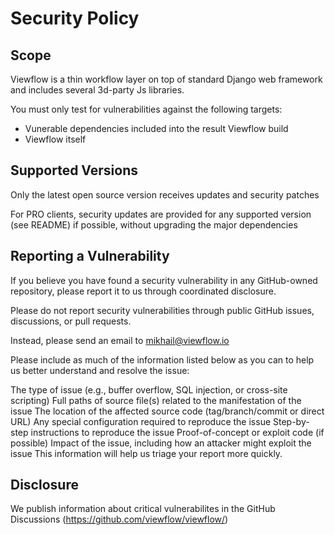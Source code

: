 # Security Policy

## Scope

Viewflow is a thin workflow layer on top of standard Django web framework and includes several 3d-party Js libraries.

You must only test for vulnerabilities against the following targets:
* Vunerable dependencies included into the result Viewflow build
* Viewflow itself

## Supported Versions

Only the latest open source version receives updates and security patches

For PRO clients, security updates are provided for any supported version (see README) if possible, without upgrading the major dependencies

## Reporting a Vulnerability

If you believe you have found a security vulnerability in any GitHub-owned repository, please report it to us through coordinated disclosure.

Please do not report security vulnerabilities through public GitHub issues, discussions, or pull requests.

Instead, please send an email to mikhail@viewflow.io

Please include as much of the information listed below as you can to help us better understand and resolve the issue:

The type of issue (e.g., buffer overflow, SQL injection, or cross-site scripting)
Full paths of source file(s) related to the manifestation of the issue
The location of the affected source code (tag/branch/commit or direct URL)
Any special configuration required to reproduce the issue
Step-by-step instructions to reproduce the issue
Proof-of-concept or exploit code (if possible)
Impact of the issue, including how an attacker might exploit the issue
This information will help us triage your report more quickly.

## Disclosure
We publish information about critical vulnerabilites in the GitHub Discussions (https://github.com/viewflow/viewflow/)
